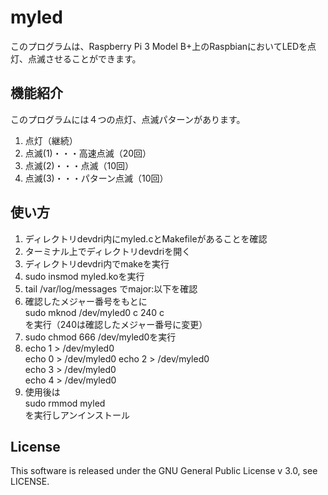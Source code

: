# myled
このプログラムは、Raspberry Pi 3 Model B+上のRaspbianにおいてLEDを点灯、点滅させることができます。  
## 機能紹介  
このプログラムには４つの点灯、点滅パターンがあります。  
1. 点灯（継続）  
2. 点滅(1)・・・高速点滅（20回）  
3. 点滅(2)・・・点滅（10回）  
4. 点滅(3)・・・パターン点滅（10回）  
## 使い方  
1. ディレクトリdevdri内にmyled.cとMakefileがあることを確認  
2. ターミナル上でディレクトリdevdriを開く  
3. ディレクトリdevdri内でmakeを実行  
4. sudo insmod myled.koを実行  
5. tail /var/log/messages でmajor:以下を確認  
6. 確認したメジャー番号をもとに  
   sudo mknod /dev/myled0 c 240 c  
   を実行（240は確認したメジャー番号に変更）  
7. sudo chmod 666 /dev/myled0を実行  
8. echo 1 > /dev/myled0  
   echo 0 > /dev/myled0
   echo 2 > /dev/myled0  
   echo 3 > /dev/myled0  
   echo 4 > /dev/myled0  
9. 使用後は  
   sudo rmmod myled  
   を実行しアンインストール
## License  
This software is released under the GNU General Public License v 3.0, see LICENSE.

